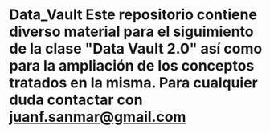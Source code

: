 # Data_Vault Este repositorio contiene diverso material para el siguimiento de la clase "Data Vault 2.0" así como para la ampliación de los conceptos tratados en la misma. Para cualquier duda contactar con juanf.sanmar@gmail.com
